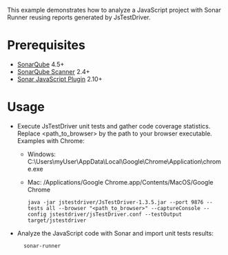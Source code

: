 This example demonstrates how to analyze a JavaScript project with Sonar Runner reusing reports generated by JsTestDriver.

Prerequisites
=============
* [SonarQube](http://www.sonarsource.org/downloads/) 4.5+
* [SonarQube Scanner](http://docs.sonarqube.org/display/SONAR/Analyzing+with+SonarQube+Scanner) 2.4+
* [Sonar JavaScript Plugin](http://docs.sonarqube.org/display/PLUG/JavaScript+Plugin) 2.10+

Usage
=====
* Execute JsTestDriver unit tests and gather code coverage statistics. Replace <path_to_browser> by the path to your browser executable. Examples with Chrome:
  * Windows: C:\Users\myUser\AppData\Local\Google\Chrome\Application\chrome.exe
  * Mac: /Applications/Google Chrome.app/Contents/MacOS/Google Chrome

        java -jar jstestdriver/JsTestDriver-1.3.5.jar --port 9876 --tests all --browser "<path_to_browser>" --captureConsole --config jstestdriver/jsTestDriver.conf --testOutput target/jstestdriver

* Analyze the JavaScript code with Sonar and import unit tests results:

        sonar-runner
